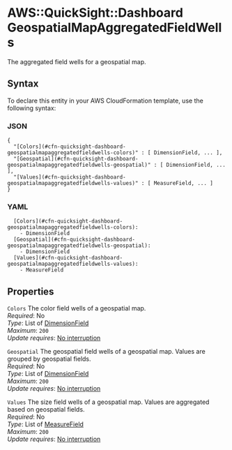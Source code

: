 # AWS::QuickSight::Dashboard GeospatialMapAggregatedFieldWells<a name="aws-properties-quicksight-dashboard-geospatialmapaggregatedfieldwells"></a>

The aggregated field wells for a geospatial map\.

## Syntax<a name="aws-properties-quicksight-dashboard-geospatialmapaggregatedfieldwells-syntax"></a>

To declare this entity in your AWS CloudFormation template, use the following syntax:

### JSON<a name="aws-properties-quicksight-dashboard-geospatialmapaggregatedfieldwells-syntax.json"></a>

```
{
  "[Colors](#cfn-quicksight-dashboard-geospatialmapaggregatedfieldwells-colors)" : [ DimensionField, ... ],
  "[Geospatial](#cfn-quicksight-dashboard-geospatialmapaggregatedfieldwells-geospatial)" : [ DimensionField, ... ],
  "[Values](#cfn-quicksight-dashboard-geospatialmapaggregatedfieldwells-values)" : [ MeasureField, ... ]
}
```

### YAML<a name="aws-properties-quicksight-dashboard-geospatialmapaggregatedfieldwells-syntax.yaml"></a>

```
  [Colors](#cfn-quicksight-dashboard-geospatialmapaggregatedfieldwells-colors): 
    - DimensionField
  [Geospatial](#cfn-quicksight-dashboard-geospatialmapaggregatedfieldwells-geospatial): 
    - DimensionField
  [Values](#cfn-quicksight-dashboard-geospatialmapaggregatedfieldwells-values): 
    - MeasureField
```

## Properties<a name="aws-properties-quicksight-dashboard-geospatialmapaggregatedfieldwells-properties"></a>

`Colors`  <a name="cfn-quicksight-dashboard-geospatialmapaggregatedfieldwells-colors"></a>
The color field wells of a geospatial map\.  
*Required*: No  
*Type*: List of [DimensionField](aws-properties-quicksight-dashboard-dimensionfield.md)  
*Maximum*: `200`  
*Update requires*: [No interruption](https://docs.aws.amazon.com/AWSCloudFormation/latest/UserGuide/using-cfn-updating-stacks-update-behaviors.html#update-no-interrupt)

`Geospatial`  <a name="cfn-quicksight-dashboard-geospatialmapaggregatedfieldwells-geospatial"></a>
The geospatial field wells of a geospatial map\. Values are grouped by geospatial fields\.  
*Required*: No  
*Type*: List of [DimensionField](aws-properties-quicksight-dashboard-dimensionfield.md)  
*Maximum*: `200`  
*Update requires*: [No interruption](https://docs.aws.amazon.com/AWSCloudFormation/latest/UserGuide/using-cfn-updating-stacks-update-behaviors.html#update-no-interrupt)

`Values`  <a name="cfn-quicksight-dashboard-geospatialmapaggregatedfieldwells-values"></a>
The size field wells of a geospatial map\. Values are aggregated based on geospatial fields\.  
*Required*: No  
*Type*: List of [MeasureField](aws-properties-quicksight-dashboard-measurefield.md)  
*Maximum*: `200`  
*Update requires*: [No interruption](https://docs.aws.amazon.com/AWSCloudFormation/latest/UserGuide/using-cfn-updating-stacks-update-behaviors.html#update-no-interrupt)